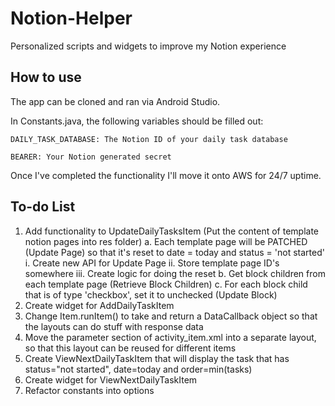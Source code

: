 # Notion-Helper
Personalized scripts and widgets to improve my Notion experience

## How to use
The app can be cloned and ran via Android Studio.

In Constants.java, the following variables should be filled out:
  
    DAILY_TASK_DATABASE: The Notion ID of your daily task database
  
    BEARER: Your Notion generated secret
  
Once I've completed the functionality I'll move it onto AWS for 24/7 uptime.

## To-do List
1. Add functionality to UpdateDailyTasksItem (Put the content of template notion pages into res folder)
   a. Each template page will be PATCHED (Update Page) so that it's reset to date = today and status = 'not started'
      i. Create new API for Update Page
      ii. Store template page ID's somewhere
      iii. Create logic for doing the reset
   b. Get block children from each template page (Retrieve Block Children)
   c. For each block child that is of type 'checkbox', set it to unchecked (Update Block)
2. Create widget for AddDailyTaskItem
3. Change Item.runItem() to take and return a DataCallback object so that the layouts can do stuff with response data
4. Move the parameter section of activity_item.xml into a separate layout, so that this layout can be reused for different items
5. Create ViewNextDailyTaskItem that will display the task that has status="not started", date=today and order=min(tasks)
6. Create widget for ViewNextDailyTaskItem
7. Refactor constants into options
